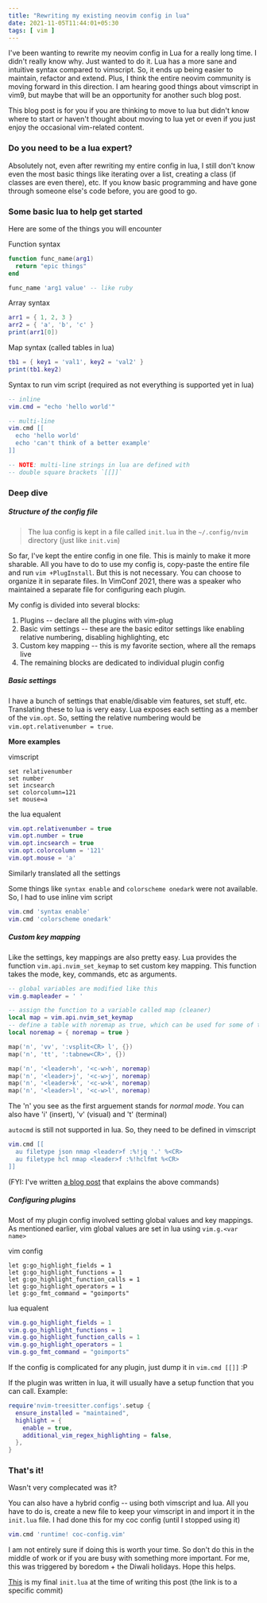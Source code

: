 ```yaml
---
title: "Rewriting my existing neovim config in lua"
date: 2021-11-05T11:44:01+05:30
tags: [ vim ]
---
```


I've been wanting to rewrite my neovim config in Lua for a really long time. I didn't really know why. Just wanted to do it. Lua has a more sane and intuitive syntax compared to vimscript. So, it ends up being easier to maintain, refactor and extend. Plus, I think the entire neovim community is moving forward in this direction. I am hearing good things about vimscript in vim9, but maybe that will be an opportunity for another such blog post.

This blog post is for you if you are thinking to move to lua but didn't know where to start or haven't thought about moving to lua yet or even if you just enjoy the occasional vim-related content.

### Do you need to be a lua expert?

Absolutely not, even after rewriting my entire config in lua, I still don't know even the most basic things like iterating over a list, creating a class (if classes are even there), etc. If you know basic programming and have gone through someone else's code before, you are good to go.

### Some basic lua to help get started

Here are some of the things you will encounter

Function syntax
```lua
function func_name(arg1)
  return "epic things"
end

func_name 'arg1 value' -- like ruby
```

Array syntax
```lua
arr1 = { 1, 2, 3 }
arr2 = { 'a', 'b', 'c' }
print(arr1[0])
```

Map syntax (called tables in lua)
```lua
tb1 = { key1 = 'val1', key2 = 'val2' }
print(tb1.key2)
```

Syntax to run vim script (required as not everything is supported yet in lua)
```lua
-- inline
vim.cmd = "echo 'hello world'"

-- multi-line
vim.cmd [[
  echo 'hello world'
  echo 'can't think of a better example'
]]

-- NOTE: multi-line strings in lua are defined with 
-- double square brackets `[[]]`
```


### Deep dive

##### Structure of the config file

> The lua config is kept in a file called `init.lua` in the `~/.config/nvim` directory (just like `init.vim`)

So far, I've kept the entire config in one file. This is mainly to make it more sharable. All you have to do to use my config is, copy-paste the entire file and run `vim +PlugInstall`. But this is not necessary. You can choose to organize it in separate files. In VimConf 2021, there was a speaker who maintained a separate file for configuring each plugin.

My config is divided into several blocks:

1. Plugins -- declare all the plugins with vim-plug
2. Basic vim settings -- these are the basic editor settings like enabling relative numbering, disabling highlighting, etc
3. Custom key mapping -- this is my favorite section, where all the remaps live
4. The remaining blocks are dedicated to individual plugin config

##### Basic settings

I have a bunch of settings that enable/disable vim features, set stuff, etc. Translating these to lua is very easy. Lua exposes each setting as a member of the `vim.opt`. So, setting the relative numbering would be `vim.opt.relativenumber = true`.

**More examples**

vimscript
```vim
set relativenumber
set number
set incsearch
set colorcolumn=121
set mouse=a
```

the lua equalent
```lua
vim.opt.relativenumber = true
vim.opt.number = true
vim.opt.incsearch = true
vim.opt.colorcolumn = '121'
vim.opt.mouse = 'a'
```

Similarly translated all the settings

Some things like `syntax enable` and `colorscheme onedark` were not available. So, I had to use inline vim script

```lua
vim.cmd 'syntax enable'
vim.cmd 'colorscheme onedark'
```

##### Custom key mapping

Like the settings, key mappings are also pretty easy. Lua provides the function `vim.api.nvim_set_keymap` to set custom key mapping. This function takes the mode, key, commands, etc as arguments.

```lua
-- global variables are modified like this
vim.g.mapleader = ' '

-- assign the function to a variable called map (cleaner)
local map = vim.api.nvim_set_keymap
-- define a table with noremap as true, which can be used for some of the mappings
local noremap = { noremap = true }

map('n', 'vv', ':vsplit<CR> l', {})
map('n', 'tt', ':tabnew<CR>', {})

map('n', '<leader>h', '<c-w>h', noremap)
map('n', '<leader>j', '<c-w>j', noremap)
map('n', '<leader>k', '<c-w>k', noremap)
map('n', '<leader>l', '<c-w>l', noremap)
```

The 'n' you see as the first arguement stands for *normal mode*. You can also have  'i' (insert), 'v' (visual) and 't' (terminal)

`autocmd` is still not supported in lua. So, they need to be defined in vimscript

```lua
vim.cmd [[
  au filetype json nmap <leader>f :%!jq '.' %<CR>
  au filetype hcl nmap <leader>f :%!hclfmt %<CR>
]]
```
(FYI: I've written [a blog post](https://arjunmahishi.com/vim-adventures/prettify-json/) that explains the above commands)

##### Configuring plugins

Most of my plugin config involved setting global values and key mappings. As mentioned earlier, vim global values are set in lua using `vim.g.<var name>`

vim config
```vim
let g:go_highlight_fields = 1
let g:go_highlight_functions = 1
let g:go_highlight_function_calls = 1
let g:go_highlight_operators = 1
let g:go_fmt_command = "goimports"
```

lua equalent
```lua
vim.g.go_highlight_fields = 1
vim.g.go_highlight_functions = 1
vim.g.go_highlight_function_calls = 1
vim.g.go_highlight_operators = 1
vim.g.go_fmt_command = "goimports"
```

If the config is complicated for any plugin, just dump it in `vim.cmd [[]]` :P

If the plugin was written in lua, it will usually have a setup function that you can call. Example:
```lua
require'nvim-treesitter.configs'.setup {
  ensure_installed = "maintained",
  highlight = {
    enable = true,
    additional_vim_regex_highlighting = false,
  },
}
```

### That's it!

Wasn't very complecated was it?

You can also have a hybrid config -- using both vimscript and lua. All you have to do is, create a new file to keep your vimscript in and import it in the `init.lua` file. I had done this for my coc config (until I stopped using it)
```lua
vim.cmd 'runtime! coc-config.vim'
```

I am not entirely sure if doing this is worth your time. So don't do this in the middle of work or if you are busy with something more important. For me, this was triggered by boredom + the Diwali holidays. Hope this helps.

[This](https://github.com/arjunmahishi/dotfiles/blob/e6db1db76ff5f886ddd7f91e830117e471078e07/common/init.lua) is my final `init.lua` at the time of writing this post (the link is to a specific commit)
